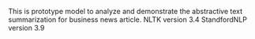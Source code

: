 This is prototype model to analyze and demonstrate the abstractive text summarization for business news article.
NLTK version 3.4
StandfordNLP version 3.9